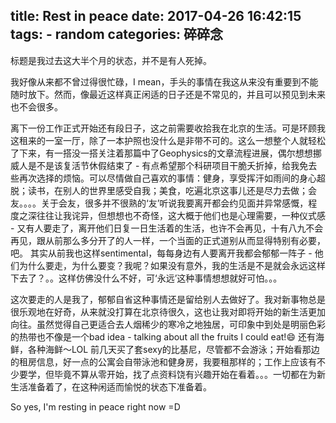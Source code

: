 title: Rest in peace
date: 2017-04-26 16:42:15
tags:
    - random
categories: 碎碎念
---

标题是我过去这大半个月的状态，并不是有人死掉。

我好像从来都不曾过得很忙碌，I mean，手头的事情在我这从来没有重要到不能随时放下。然而，像最近这样真正闲适的日子还是不常见的，并且可以预见到未来也不会很多。

离下一份工作正式开始还有段日子，这之前需要收拾我在北京的生活。可是环顾我这租来的一室一厅，除了一本护照也没什么是非带不可的。这么一想整个人就轻松了下来，有一搭没一搭关注着那篇中了Geophysics的文章流程进展，偶尔想想挪威人是不是该复活节休假结束了 - 有点希望那个科研项目干脆夭折掉，给我免去些再次选择的烦恼。可以尽情做自己喜欢的事情：健身，享受挥汗如雨间的身心超脱；读书，在别人的世界里感受自我；美食，吃遍北京这事儿还是尽力去做；会友。。。。关于会友，很多并不很熟的‘友’听说我要离开都会约见面并异常感慨，程度之深往往让我诧异，但想想也不奇怪，这大概于他们也是心理需要，一种仪式感 - 又有人要走了，离开他们日复一日生活着的生活，也许不会再见，十有八九不会再见，跟从前那么多分开了的人一样，一个当面的正式道别从而显得特别有必要，吧。
其实从前我也这样sentimental，每每身边有人要离开我都会郁郁一阵子 - 他们为什么要走，为什么要变？我呢？如果没有意外，我的生活是不是就会永远这样下去了？。。这样仿佛没什么不好，可‘永远’这种事情想想就好可怕。。。

这次要走的人是我了，郁郁自省这种事情还是留给别人去做好了。我对新事物总是很乐观地在好奇，从来就没打算在北京待很久，这也让我对即将开始的新生活更加向往。虽然觉得自己更适合去人烟稀少的寒冷之地独居，可印象中到处是明丽色彩的热带也不像是一个bad idea - talking about all the fruits I could eat!😄 还有海鲜，各种海鲜～LOL 前几天买了套sexy的比基尼，尽管都不会游泳；开始看那边的租房信息，好一点的公寓会自带泳池和健身房，我要租那样的；工作上应该有不少要学，但毕竟不算从零开始，找了点资料饶有兴趣开始在看着。。。一切都在为新生活准备着了，在这种闲适而愉悦的状态下准备着。 

So yes, I'm resting in peace right now =D





